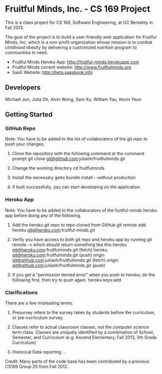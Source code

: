 # Fruitful Minds, Inc. - CS 169 Project

This is a class project for CS 169, Software Engineering, at UC Berkeley in Fall 2013.

The goal of the project is to build a user-friendly web application for Fruitful Minds, Inc. which is a non-profit organization whose mission is to combat childhood obesity by delivering a customized nutrition program to communities in need.

* Fruitful Minds Heroku App: http://fruitful-minds.herokuapp.com
* Fruitful Minds current website: http://www.fruitfulminds.org
* SaaS Website: http://beta.saasbook.info

## Developers
Michael Jun, Julia Oh, Alvin Wong, Sam Xu, William Yau, Kevin Yeun

## Getting Started
### GitHub Repo

Note: You have to be added to the list of collaborators of the git repo to push your changes.

1. Clone the repository with the following command at the command prompt
       git clone git@github.com:juliaoh/fruitfulminds.git

2. Change the working directory
       cd fruitfulminds

3. Install the necessary <tt>gems</tt>
       bundle install --without production

4. If built successfully, you can start developing on the application.

### Heroku App

Note: You have to be added to the collaborators of the fruitful-minds heroku app before doing any of the following.

1. Add the heroku git repo to repo cloned from GitHub
      git remote add heroku git@heroku.com:fruitful-minds.git

2. Verify you have access to both git repo and heroku app by running
      git remote -v
    which should return something like this
      heroku  git@heroku.com:fruitfulminds.git (fetch)
      heroku  git@heroku.com:fruitfulminds.git (push)
      origin  git@github.com:juliaoh/fruitfulminds.git (fetch)
      origin  git@github.com:juliaoh/fruitfulminds.git (push)

3. If you get a "permission denied error" when you push to heroku, do the following first, then try to push again.
      heroku keys:add

### Clarifications

There are a few misleading terms.

1. Presurvey refers to the survey taken by students before the curriculum, or pre-curriculum survey.

2. Classes refer to actual classroom classes, not the computer science term class. Classes are uniquely identified by a combination of School, Semester, and Curriculum (e.g. Ascend Elementary, Fall 2013, 5th Grade Curriculum)

3. Historical Data reporting ...

Credit: Many parts of the code base has been contributed by a previous CS169 Group 25 from Fall 2012.

